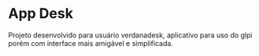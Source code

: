 # App Desk

Projeto desenvolvido para usuário verdanadesk, aplicativo para uso do glpi porém com interface mais amigável e simplificada.
